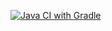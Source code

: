 [![Java CI with Gradle](https://github.com/Bondaal/TestDebetCard/actions/workflows/gradle.yml/badge.svg)](https://github.com/Bondaal/TestDebetCard/actions/workflows/gradle.yml)
